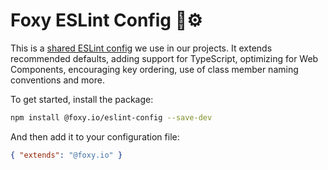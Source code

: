 # Foxy ESLint Config 🦊⚙️

This is a [shared ESLint config](https://eslint.org/docs/developer-guide/shareable-configs) we use in our projects. It extends recommended defaults, adding support for TypeScript, optimizing for Web Components, encouraging key ordering, use of class member naming conventions and more.

To get started, install the package:

```bash
npm install @foxy.io/eslint-config --save-dev
```

And then add it to your configuration file:

```json
{ "extends": "@foxy.io" }
```
